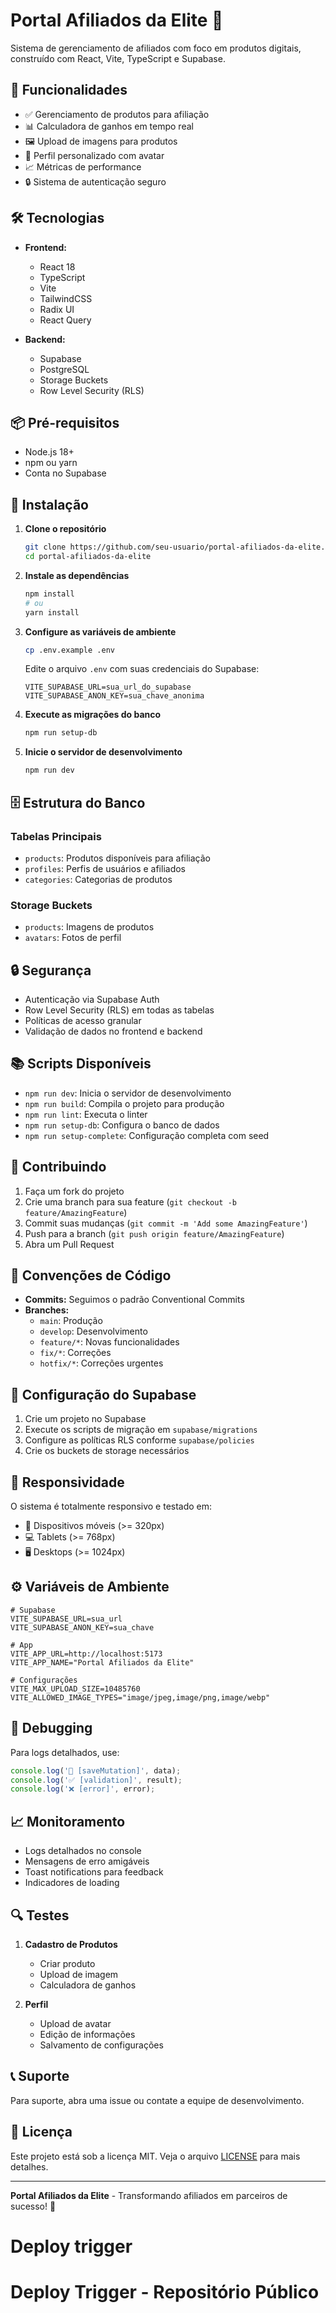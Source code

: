 # Portal Afiliados da Elite 🚀

Sistema de gerenciamento de afiliados com foco em produtos digitais, construído com React, Vite, TypeScript e Supabase.

## 🌟 Funcionalidades

- ✅ Gerenciamento de produtos para afiliação
- 📊 Calculadora de ganhos em tempo real
- 🖼️ Upload de imagens para produtos
- 👤 Perfil personalizado com avatar
- 📈 Métricas de performance
- 🔒 Sistema de autenticação seguro

## 🛠️ Tecnologias

- **Frontend:**
  - React 18
  - TypeScript
  - Vite
  - TailwindCSS
  - Radix UI
  - React Query

- **Backend:**
  - Supabase
  - PostgreSQL
  - Storage Buckets
  - Row Level Security (RLS)

## 📦 Pré-requisitos

- Node.js 18+
- npm ou yarn
- Conta no Supabase

## 🚀 Instalação

1. **Clone o repositório**
   ```bash
   git clone https://github.com/seu-usuario/portal-afiliados-da-elite.git
   cd portal-afiliados-da-elite
   ```

2. **Instale as dependências**
   ```bash
   npm install
   # ou
   yarn install
   ```

3. **Configure as variáveis de ambiente**
   ```bash
   cp .env.example .env
   ```
   Edite o arquivo `.env` com suas credenciais do Supabase:
   ```env
   VITE_SUPABASE_URL=sua_url_do_supabase
   VITE_SUPABASE_ANON_KEY=sua_chave_anonima
   ```

4. **Execute as migrações do banco**
   ```bash
   npm run setup-db
   ```

5. **Inicie o servidor de desenvolvimento**
   ```bash
   npm run dev
   ```

## 🗄️ Estrutura do Banco

### Tabelas Principais

- `products`: Produtos disponíveis para afiliação
- `profiles`: Perfis de usuários e afiliados
- `categories`: Categorias de produtos

### Storage Buckets

- `products`: Imagens de produtos
- `avatars`: Fotos de perfil

## 🔒 Segurança

- Autenticação via Supabase Auth
- Row Level Security (RLS) em todas as tabelas
- Políticas de acesso granular
- Validação de dados no frontend e backend

## 📚 Scripts Disponíveis

- `npm run dev`: Inicia o servidor de desenvolvimento
- `npm run build`: Compila o projeto para produção
- `npm run lint`: Executa o linter
- `npm run setup-db`: Configura o banco de dados
- `npm run setup-complete`: Configuração completa com seed

## 🤝 Contribuindo

1. Faça um fork do projeto
2. Crie uma branch para sua feature (`git checkout -b feature/AmazingFeature`)
3. Commit suas mudanças (`git commit -m 'Add some AmazingFeature'`)
4. Push para a branch (`git push origin feature/AmazingFeature`)
5. Abra um Pull Request

## 📝 Convenções de Código

- **Commits:** Seguimos o padrão Conventional Commits
- **Branches:**
  - `main`: Produção
  - `develop`: Desenvolvimento
  - `feature/*`: Novas funcionalidades
  - `fix/*`: Correções
  - `hotfix/*`: Correções urgentes

## 🔧 Configuração do Supabase

1. Crie um projeto no Supabase
2. Execute os scripts de migração em `supabase/migrations`
3. Configure as políticas RLS conforme `supabase/policies`
4. Crie os buckets de storage necessários

## 📱 Responsividade

O sistema é totalmente responsivo e testado em:
- 📱 Dispositivos móveis (>= 320px)
- 💻 Tablets (>= 768px)
- 🖥️ Desktops (>= 1024px)

## ⚙️ Variáveis de Ambiente

```env
# Supabase
VITE_SUPABASE_URL=sua_url
VITE_SUPABASE_ANON_KEY=sua_chave

# App
VITE_APP_URL=http://localhost:5173
VITE_APP_NAME="Portal Afiliados da Elite"

# Configurações
VITE_MAX_UPLOAD_SIZE=10485760
VITE_ALLOWED_IMAGE_TYPES="image/jpeg,image/png,image/webp"
```

## 🐛 Debugging

Para logs detalhados, use:
```javascript
console.log('🚀 [saveMutation]', data);
console.log('✅ [validation]', result);
console.log('❌ [error]', error);
```

## 📈 Monitoramento

- Logs detalhados no console
- Mensagens de erro amigáveis
- Toast notifications para feedback
- Indicadores de loading

## 🔍 Testes

1. **Cadastro de Produtos**
   - Criar produto
   - Upload de imagem
   - Calculadora de ganhos

2. **Perfil**
   - Upload de avatar
   - Edição de informações
   - Salvamento de configurações

## 📞 Suporte

Para suporte, abra uma issue ou contate a equipe de desenvolvimento.

## 📄 Licença

Este projeto está sob a licença MIT. Veja o arquivo [LICENSE](LICENSE) para mais detalhes.

---

**Portal Afiliados da Elite** - Transformando afiliados em parceiros de sucesso! 🚀

# Deploy trigger

# Deploy Trigger - Repositório Público
